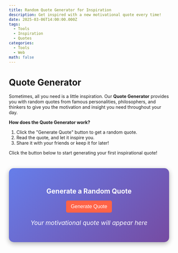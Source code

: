 ```yaml
---
title: Random Quote Generator for Inspiration
description: Get inspired with a new motivational quote every time!
date: 2025-03-06T14:00:00.000Z
tags:
  - Tools
  - Inspiration
  - Quotes
categories:
  - Tools
  - Web
math: false
---
```


# Quote Generator

Sometimes, all you need is a little inspiration. Our **Quote Generator** provides you with random quotes from famous personalities, philosophers, and thinkers to give you the motivation and insight you need throughout your day.

**How does the Quote Generator work?**

1. Click the "Generate Quote" button to get a random quote.
2. Read the quote, and let it inspire you.
3. Share it with your friends or keep it for later!

Click the button below to start generating your first inspirational quote!

<div class="quote-generator">
  <h2>Generate a Random Quote</h2>
  <button id="generateQuoteButton">Generate Quote</button>
  <p id="quoteOutput">Your motivational quote will appear here</p>
</div>

<script>
  const quotes = [
    "The only way to do great work is to love what you do. – Steve Jobs",
    "Success is not final, failure is not fatal: It is the courage to continue that counts. – Winston Churchill",
    "Believe you can and you're halfway there. – Theodore Roosevelt",
    "It does not matter how slowly you go as long as you do not stop. – Confucius",
    "Act as if what you do makes a difference. It does. – William James"
  ];

  document.getElementById('generateQuoteButton').addEventListener('click', function() {
    const randomQuote = quotes[Math.floor(Math.random() * quotes.length)];
    document.getElementById('quoteOutput').innerHTML = randomQuote;
  });
</script>

<style>
  .quote-generator {
    background: linear-gradient(135deg, #667eea, #764ba2);
    padding: 30px;
    border-radius: 15px;
    box-shadow: 0 5px 15px rgba(0, 0, 0, 0.3);
    color: white;
    text-align: center;
    margin-top: 40px;
  }

  .quote-generator button {
    background-color: #FF6347;
    border-radius: 5px;
    padding: 10px 15px;
    border: none;
    cursor: pointer;
    color: white;
    font-size: 1rem;
  }

  .quote-generator button:hover {
    background-color: #FF4500;
  }

  #quoteOutput {
    margin-top: 20px;
    font-size: 1.2rem;
    font-style: italic;
    word-wrap: break-word;
  }
</style>
